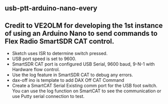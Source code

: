 usb-ptt-arduino-nano-every
----------

Credit to VE2OLM for developing the 1st instance of using an Arduino Nano to send commands to Flex Radio SmartSDR CAT control.  
----------
* Sketch uses ISR to determine switch pressed.  
* USB port speed is set to 9600.  
* SmartSDR CAT port is configured USB Serial, 9600 baud, 9-N-1 with Hardware flow control.
* Use the log feature in SmartSDR CAT to debug any errors.   
* dax-off ino is template to add DAX Off CAT Command
* Create a SmartCAT Serial Existing comm port for the USB foot switch.  You can use the log function on SmartCAT to see the communication or use Putty serial connection to test. 
